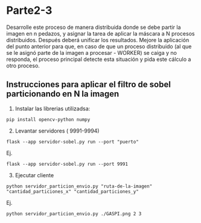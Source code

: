 # Parte2-3 
Desarrolle este proceso de manera distribuida donde se debe partir la imagen en n pedazos, y asignar la tarea de aplicar la máscara a N procesos distribuidos. Después deberá unificar los resultados.
Mejore la aplicación del punto anterior para que, en caso de que un proceso distribuido (al que se le asignó parte de la imagen a procesar - WORKER) se caiga y no responda, el proceso principal detecte esta situación y pida este cálculo a otro proceso.

## Instrucciones para aplicar el filtro de sobel particionando en N la imagen

1. Instalar las librerias utilizadsa:

```
pip install opencv-python numpy
```

2. Levantar servidores ( 9991-9994)

```
flask --app servidor-sobel.py run --port "puerto"
```

Ej.

```
flask --app servidor-sobel.py run --port 9991
```

3. Ejecutar cliente

```
python servidor_particion_envio.py "ruta-de-la-imagen" "cantidad_particiones_x" "cantidad_particiones_y"
```

Ej.

```
python servidor_particion_envio.py ./GASPI.png 2 3
```
